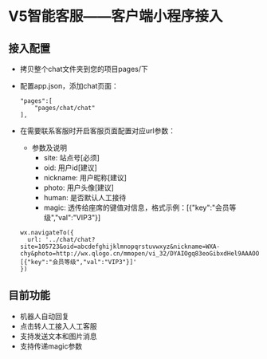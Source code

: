 # V5智能客服——客户端小程序接入

## 接入配置
- 拷贝整个chat文件夹到您的项目pages/下
- 配置app.json，添加chat页面：

    ```
    "pages":[
        "pages/chat/chat"
    ],
    ```

- 在需要联系客服时开启客服页面配置对应url参数：

    * 参数及说明
        - site: 站点号[必须]
        - oid: 用户id[建议]
        - nickname: 用户昵称[建议]
        - photo: 用户头像[建议]
        - human: 是否默认人工接待
        - magic: 透传给座席的键值对信息，格式示例：[{"key":"会员等级","val":"VIP3"}]

    ```
    wx.navigateTo({
      url: '../chat/chat?site=105723&oid=abcdefghijklmnopqrstuvwxyz&nickname=WXA-chy&photo=http://wx.qlogo.cn/mmopen/vi_32/DYAIOgq83eoGibxdHel9AAAOOtwgrqLHVdxk685EU0v8WdGSQXbcud4dHvhMheDkmMia9V5JVGZcssUjict2eLg7Q/0&magic=[{"key":"会员等级","val":"VIP3"}]'
    })
    ```

## 目前功能
- 机器人自动回复
- 点击转人工接入人工客服
- 支持发送文本和图片消息
- 支持传递magic参数
